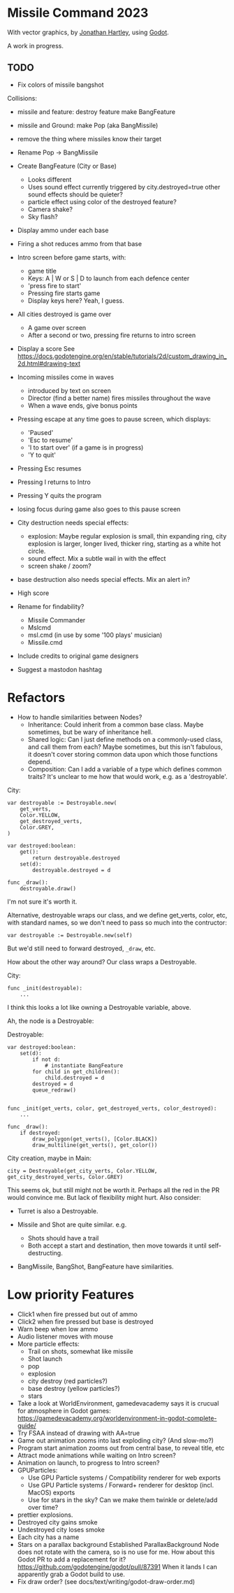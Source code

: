 # Missile Command 2023

With vector graphics,
by [Jonathan Hartley](https://mastodon.social/@tartley),
using [Godot](https://godotengine.org/).

A work in progress.

## TODO

* Fix colors of missile bangshot

Collisions:
  * missile and feature:
      destroy feature
      make BangFeature
  * missile and Ground:
      make Pop (aka BangMissile)
  * remove the thing where missiles know their target

* Rename Pop -> BangMissile

* Create BangFeature (City or Base)
  * Looks different
  * Uses sound effect currently triggered by city.destroyed=true
    other sound effects should be quieter?
  * particle effect using color of the destroyed feature?
  * Camera shake?
  * Sky flash?

* Display ammo under each base
* Firing a shot reduces ammo from that base

* Intro screen before game starts, with:
  * game title
  * Keys: A | W or S | D to launch from each defence center
  * 'press fire to start'
  * Pressing fire starts game
  * Display keys here? Yeah, I guess.

* All cities destroyed is game over
  * A game over screen
  * After a second or two, pressing fire returns to intro screen

* Display a score
  See https://docs.godotengine.org/en/stable/tutorials/2d/custom_drawing_in_2d.html#drawing-text

* Incoming missiles come in waves
  * introduced by text on screen
  * Director (find a better name) fires missiles throughout the
    wave
  * When a wave ends, give bonus points

* Pressing escape at any time goes to pause screen, which displays:
  * 'Paused'
  * 'Esc to resume'
  * 'I to start over' (if a game is in progress)
  * 'Y to quit'
* Pressing Esc resumes
* Pressing I returns to Intro
* Pressing Y quits the program
* losing focus during game also goes to this pause screen

* City destruction needs special effects:
  * explosion: Maybe regular explosion is small, thin expanding ring,
    city explosion is larger, longer lived, thicker ring, starting as a white
    hot circle.
  * sound effect. Mix a subtle wail in with the effect
  * screen shake / zoom?
* base destruction also needs special effects. Mix an alert in?

* High score

* Rename for findability?
  * Missile Commander
  * Mslcmd
  * msl.cmd (in use by some '100 plays' musician)
  * Missile.cmd

* Include credits to original game designers
* Suggest a mastodon hashtag

# Refactors

* How to handle similarities between Nodes?
  * Inheritance: Could inherit from a common base class. Maybe sometimes,
    but be wary of inheritance hell.
  * Shared logic: Can I just define methods on a commonly-used class, and call
    them from each? Maybe sometimes, but this isn't fabulous, it doesn't cover
    storing common data upon which those functions depend.
  * Composition: Can I add a variable of a type which defines common traits?
    It's unclear to me how that would work, e.g. as a 'destroyable'.

City:

    var destroyable := Destroyable.new(
        get_verts,
        Color.YELLOW,
        get_destroyed_verts,
        Color.GREY,
    )

    var destroyed:boolean:
        get():
            return destroyable.destroyed
        set(d):
            destroyable.destroyed = d

    func _draw():
        destroyable.draw()

I'm not sure it's worth it.

Alternative, destroyable wraps our class, and we define get_verts, color, etc,
with standard names, so we don't need to pass so much into the contructor:

    var destroyable := Destroyable.new(self)

But we'd still need to forward destroyed, `_draw`, etc.

How about the other way around? Our class wraps a Destroyable.

City:

    func _init(destroyable):
        ...

I think this looks a lot like owning a Destroyable variable, above.

Ah, the node is a Destroyable:

Destroyable:

    var destroyed:boolean:
        set(d):
            if not d:
                # instantiate BangFeature
            for child in get_children():
                child.destroyed = d
            destroyed = d
            queue_redraw()


    func _init(get_verts, color, get_destroyed_verts, color_destroyed):
        ...

    func _draw():
        if destroyed:
            draw_polygon(get_verts(), [Color.BLACK])
            draw_multiline(get_verts(), get_color())

City creation, maybe in Main:

    city = Destroyable(get_city_verts, Color.YELLOW, get_city_destroyed_verts, Color.GREY)

This seems ok, but still might not be worth it. Perhaps all the red in the PR would
convince me. But lack of flexibility might hurt. Also consider:

* Turret is also a Destroyable.

* Missile and Shot are quite similar. e.g.
  * Shots should have a trail
  * Both accept a start and destination, then move towards it until
    self-destructing.

* BangMissile, BangShot, BangFeature have similarities.

# Low priority Features

* Click1 when fire pressed but out of ammo
* Click2 when fire pressed but base is destroyed
* Warn beep when low ammo
* Audio listener moves with mouse
* More particle effects:
  * Trail on shots, somewhat like missile
  * Shot launch
  * pop
  * explosion
  * city destroy (red particles?)
  * base destroy (yellow particles?)
  * stars
* Take a look at WorldEnvironment, gamedevacademy says it is crucual for
  atmosphere in Godot games:
  https://gamedevacademy.org/worldenvironment-in-godot-complete-guide/
* Try FSAA instead of drawing with AA=true
* Game out animation zooms into last exploding city? (And slow-mo?)
* Program start animation zooms out from central base, to reveal title, etc
* Attract mode animations while waiting on Intro screen?
* Animation on launch, to progress to Intro screen?
* GPUParticles:
  * Use GPU Particle systems / Compatibility renderer for web exports
  * Use GPU Particle systems / Forward+ renderer for desktop (incl. MacOS)
    exports
  * Use for stars in the sky? Can we make them twinkle or delete/add over time?
* prettier explosions.
* Destroyed city gains smoke
* Undestroyed city loses smoke
* Each city has a name
* Stars on a parallax background
  Established ParallaxBackground Node does not rotate with the camera,
  so is no use for me.
  How about this Godot PR to add a replacement for it?
  https://github.com/godotengine/godot/pull/87391
  When it lands I can apparently grab a Godot build to use.
* Fix draw order? (see docs/text/writing/godot-draw-order.md)


